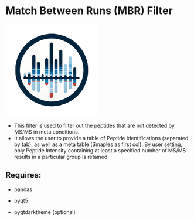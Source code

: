 # Match Between Runs (MBR) Filter
<img src="./resource/icon.png" width='50%'>

- This filter is used to filter out the peptides that are not detected by MS/MS in meta conditions.
- It allows the user to provide a table of Peptide identifications (separated by tab), as well as a meta table (Smaples as first col). By user setting, only Peptide Intensity containing at least a specified number of MS/MS results in a particular group is retained.

## Requires: 

- pandas

- pyqt5
- pyqtdarktheme (optional)